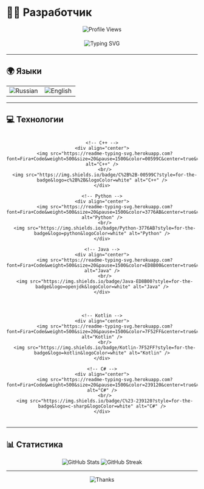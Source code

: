# 👨‍💻 Разработчик

<div align="center">
  
  ![Profile Views](https://komarev.com/ghpvc/?username=your-username&color=blue&style=flat-square)
  
  <div style="display: flex; justify-content: center; align-items: center; gap: 20px; margin: 20px 0;">
    <img src="https://readme-typing-svg.herokuapp.com?font=Fira+Code&weight=500&size=28&pause=1000&color=4F46E5&center=true&vCenter=true&width=435&height=50&lines=Hello+World!+%F0%9F%91%8B;Welcome+to+my+profile+%F0%9F%8C%9F" alt="Typing SVG" />
  </div>

</div>

---

## 🌍 Языки

<div align="center">
  
  <table>
    <tr>
      <td align="center" width="50%">
        <img src="https://readme-typing-svg.herokuapp.com?font=Fira+Code&weight=500&size=24&pause=1000&color=10B981&center=true&vCenter=true&width=200&height=30&lines=Russian+100%25" alt="Russian" />
      </td>
      <td align="center" width="50%">
        <img src="https://readme-typing-svg.herokuapp.com?font=Fira+Code&weight=500&size=24&pause=1000&color=3B82F6&center=true&vCenter=true&width=200&height=30&lines=English+75%25" alt="English" />
      </td>
    </tr>
  </table>

</div>

---

## 💻 Технологии

<div align="center">
  
  <div style="display: flex; justify-content: center; align-items: center; gap: 30px; margin: 20px 0;">
    
    <!-- C++ -->
    <div align="center">
      <img src="https://readme-typing-svg.herokuapp.com?font=Fira+Code&weight=500&size=20&pause=1500&color=00599C&center=true&vCenter=true&width=120&height=25&lines=C%2B%2B" alt="C++" />
      <br/>
      <img src="https://img.shields.io/badge/C%2B%2B-00599C?style=for-the-badge&logo=c%2B%2B&logoColor=white" alt="C++" />
    </div>
    
    <!-- Python -->
    <div align="center">
      <img src="https://readme-typing-svg.herokuapp.com?font=Fira+Code&weight=500&size=20&pause=1500&color=3776AB&center=true&vCenter=true&width=120&height=25&lines=Python" alt="Python" />
      <br/>
      <img src="https://img.shields.io/badge/Python-3776AB?style=for-the-badge&logo=python&logoColor=white" alt="Python" />
    </div>
    
    <!-- Java -->
    <div align="center">
      <img src="https://readme-typing-svg.herokuapp.com?font=Fira+Code&weight=500&size=20&pause=1500&color=ED8B00&center=true&vCenter=true&width=120&height=25&lines=Java" alt="Java" />
      <br/>
      <img src="https://img.shields.io/badge/Java-ED8B00?style=for-the-badge&logo=openjdk&logoColor=white" alt="Java" />
    </div>
    
  </div>
  
  <div style="display: flex; justify-content: center; align-items: center; gap: 30px; margin: 20px 0;">
    
    <!-- Kotlin -->
    <div align="center">
      <img src="https://readme-typing-svg.herokuapp.com?font=Fira+Code&weight=500&size=20&pause=1500&color=7F52FF&center=true&vCenter=true&width=120&height=25&lines=Kotlin" alt="Kotlin" />
      <br/>
      <img src="https://img.shields.io/badge/Kotlin-7F52FF?style=for-the-badge&logo=kotlin&logoColor=white" alt="Kotlin" />
    </div>
    
    <!-- C# -->
    <div align="center">
      <img src="https://readme-typing-svg.herokuapp.com?font=Fira+Code&weight=500&size=20&pause=1500&color=239120&center=true&vCenter=true&width=120&height=25&lines=C%23" alt="C#" />
      <br/>
      <img src="https://img.shields.io/badge/C%23-239120?style=for-the-badge&logo=c-sharp&logoColor=white" alt="C#" />
    </div>
    
  </div>

</div>

---

## 📊 Статистика

<div align="center">
  
  <img src="https://github-readme-stats.vercel.app/api?username=your-username&show_icons=true&theme=radical&hide_border=true&bg_color=0D1117&title_color=4F46E5&text_color=FFFFFF&icon_color=4F46E5" alt="GitHub Stats" />
  
  <img src="https://github-readme-streak-stats.herokuapp.com/?user=your-username&theme=radical&hide_border=true&background=0D1117&stroke=4F46E5&ring=4F46E5&fire=4F46E5&currStreakNum=FFFFFF&currStreakLabel=4F46E5&sideNums=FFFFFF&sideLabels=4F46E5&dates=FFFFFF" alt="GitHub Streak" />
  
</div>

---

<div align="center">
  
  <img src="https://readme-typing-svg.herokuapp.com?font=Fira+Code&weight=500&size=18&pause=2000&color=6B7280&center=true&vCenter=true&width=400&height=25&lines=Thanks+for+visiting!+%F0%9F%92%96" alt="Thanks" />
  
</div> 
